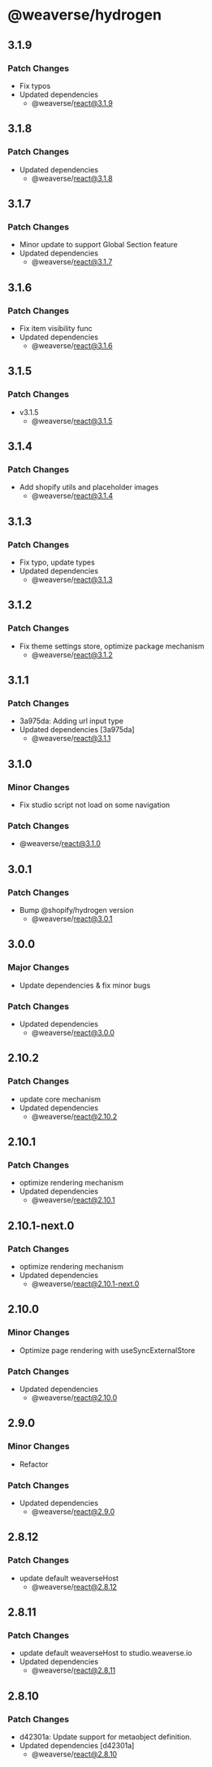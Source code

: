 # @weaverse/hydrogen

## 3.1.9

### Patch Changes

- Fix typos
- Updated dependencies
  - @weaverse/react@3.1.9

## 3.1.8

### Patch Changes

- Updated dependencies
  - @weaverse/react@3.1.8

## 3.1.7

### Patch Changes

- Minor update to support Global Section feature
- Updated dependencies
  - @weaverse/react@3.1.7

## 3.1.6

### Patch Changes

- Fix item visibility func
- Updated dependencies
  - @weaverse/react@3.1.6

## 3.1.5

### Patch Changes

- v3.1.5
  - @weaverse/react@3.1.5

## 3.1.4

### Patch Changes

- Add shopify utils and placeholder images
  - @weaverse/react@3.1.4

## 3.1.3

### Patch Changes

- Fix typo, update types
- Updated dependencies
  - @weaverse/react@3.1.3

## 3.1.2

### Patch Changes

- Fix theme settings store, optimize package mechanism
  - @weaverse/react@3.1.2

## 3.1.1

### Patch Changes

- 3a975da: Adding url input type
- Updated dependencies [3a975da]
  - @weaverse/react@3.1.1

## 3.1.0

### Minor Changes

- Fix studio script not load on some navigation

### Patch Changes

- @weaverse/react@3.1.0

## 3.0.1

### Patch Changes

- Bump @shopify/hydrogen version
  - @weaverse/react@3.0.1

## 3.0.0

### Major Changes

- Update dependencies & fix minor bugs

### Patch Changes

- Updated dependencies
  - @weaverse/react@3.0.0

## 2.10.2

### Patch Changes

- update core mechanism
- Updated dependencies
  - @weaverse/react@2.10.2

## 2.10.1

### Patch Changes

- optimize rendering mechanism
- Updated dependencies
  - @weaverse/react@2.10.1

## 2.10.1-next.0

### Patch Changes

- optimize rendering mechanism
- Updated dependencies
  - @weaverse/react@2.10.1-next.0

## 2.10.0

### Minor Changes

- Optimize page rendering with useSyncExternalStore

### Patch Changes

- Updated dependencies
  - @weaverse/react@2.10.0

## 2.9.0

### Minor Changes

- Refactor

### Patch Changes

- Updated dependencies
  - @weaverse/react@2.9.0

## 2.8.12

### Patch Changes

- update default weaverseHost
  - @weaverse/react@2.8.12

## 2.8.11

### Patch Changes

- update default weaverseHost to studio.weaverse.io
- Updated dependencies
  - @weaverse/react@2.8.11

## 2.8.10

### Patch Changes

- d42301a: Update support for metaobject definition.
- Updated dependencies [d42301a]
  - @weaverse/react@2.8.10

